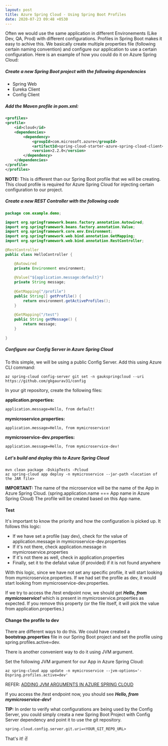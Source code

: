 ```yaml
---
layout: post
title: Azure Spring Cloud - Using Spring Boot Profiles
date: 2020-07-23 09:48 +0530
---
```


Often we would use the same application in different Environements (Like Dev, QA, Prod) with different configurations. Profiles in Spring Boot makes it easy to achive this. We basically create multiple properties file (following certain naming convention) and configure our application to use a certain configuration. Here is an example of how you could do it on Azure Spring Cloud:  

##### Create a new Spring Boot project with the following dependencies

- Spring Web
- Eureka Client
- Config Client

##### Add the Maven profile in pom.xml:

```xml
<profiles>
<profile>
    <id>cloud</id>
    <dependencies>
        <dependency>
            <groupId>com.microsoft.azure</groupId>
            <artifactId>spring-cloud-starter-azure-spring-cloud-client</artifactId>
            <version>2.2.0</version>
        </dependency>
    </dependencies>
</profile>
</profiles>
```

__NOTE:__ This is different than our Spring Boot profile that we will be creating. This cloud profile is required for Azure Spring Cloud for injecting certain configuration to our project.

##### Create a new REST Controller with the following code

```java
package com.example.demo;

import org.springframework.beans.factory.annotation.Autowired;
import org.springframework.beans.factory.annotation.Value;
import org.springframework.core.env.Environment;
import org.springframework.web.bind.annotation.GetMapping;
import org.springframework.web.bind.annotation.RestController;

@RestController
public class HelloController {

	@Autowired
	private Environment environment;
	
	@Value("${application.message:default}")
	private String message;
	
	@GetMapping("/profile")
	public String[] getProfile() {
		return environment.getActiveProfiles();
	}
	
	@GetMapping("/test")
	public String getMessage() {
		return message;
	}
	
}
```

##### Configure our Config Server in Azure Spring Cloud

To this simple, we will be using a public Config Server. Add this using Azure CLI command:

```cli
az spring-cloud config-server git set -n gaukspringcloud --uri https://github.com/gkgaurav31/config
```

In your git repository, create the following files:

__application.properties:__

```txt
application.message=Hello, from default!
```

__mymicroservice.properties:__

```txt
application.message=Hello, from mymicroservice!
```

__mymicroservice-dev.properties:__

```txt
application.message=Hello, from mymicroservice-dev!
```

##### Let's build and deploy this to Azure Spring Cloud

```cli
mvn clean package -DskipTests -Pcloud
az spring-cloud app deploy -n mymicroservice --jar-path <location of the JAR file>
```

__IMPORTANT:__ The name of the microservice will be the name of the App in Azure Spring Cloud. (spring.application.name === App name in Azure Spring Cloud)
The profile will be created based on this App name.

#### Test

It's important to know the priority and how the configuration is picked up. It follows this logic:

- If we have set a profile (say dev), check for the value of application.message in mymicroservice-dev.properties
- If it's not there, check application.message in mymicroservice.properties
- If it's not there as well, check in application.properties
- Finally, set it to the defalut value (if provided) if it is not found anywhere

With this logic, since we have not set any specific profile, it will start looking from mymicroservice.properties. If we had set the profile as dev, it would start looking from mymicroservice-dev.properties.

If we try to access the /test endpoint now, we should get ___Hello, from mymicroservice!___ which is present in mymicroservice.properties as expected. If you remove this property (or the file itself, it will pick the value from application.properties.)

#### Change the profile to dev

There are different ways to do this. We could have created a __bootstrap.properties__ file in our Spring Boot project and set the profile using spring.profiles.active=dev.

There is another convenient way to do it using JVM argument.

Set the following JVM argument for our App in Azure Spring Cloud:

```cli
az spring-cloud app update -n mymicroservice --jvm-options='-Dspring.profiles.active=dev'
```

REFER: [ADDING JVM ARGUMENTS IN AZURE SPRING CLOUD](https://gkgaurav31.github.io/azure-spring-cloud/adding-jvm-arguments-azure-spring-cloud)

If you access the /test endpoint now, you should see ___Hello, from mymicroservice-dev!___

__TIP:__ In order to verify what configurations are being used by the Config Server, you could simply creata a new Spring Boot Project with Config Server dependency and point it to use the git repository.

```cli
spring.cloud.config.server.git.uri=<YOUR_GIT_REPO_URL>
```

That's it! :v:
